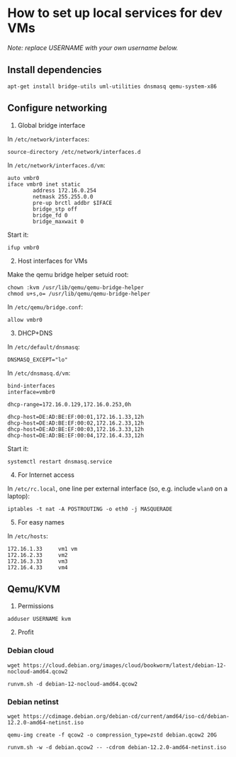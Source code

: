 # How to set up local services for dev VMs

*Note: replace USERNAME with your own username below.*

## Install dependencies

`apt-get install bridge-utils uml-utilities dnsmasq qemu-system-x86`

## Configure networking

1. Global bridge interface

In `/etc/network/interfaces`:

`source-directory /etc/network/interfaces.d`

In `/etc/network/interfaces.d/vm`:

```
auto vmbr0
iface vmbr0 inet static
        address 172.16.0.254
        netmask 255.255.0.0
        pre-up brctl addbr $IFACE
        bridge_stp off
        bridge_fd 0
        bridge_maxwait 0
```

Start it:

`ifup vmbr0`

2. Host interfaces for VMs

Make the qemu bridge helper setuid root:
```
chown :kvm /usr/lib/qemu/qemu-bridge-helper
chmod u+s,o= /usr/lib/qemu/qemu-bridge-helper
```

In `/etc/qemu/bridge.conf`:

```
allow vmbr0
```


3. DHCP+DNS

In `/etc/default/dnsmasq`:

```
DNSMASQ_EXCEPT="lo"
```

In `/etc/dnsmasq.d/vm`:

```
bind-interfaces
interface=vmbr0

dhcp-range=172.16.0.129,172.16.0.253,0h

dhcp-host=DE:AD:BE:EF:00:01,172.16.1.33,12h
dhcp-host=DE:AD:BE:EF:00:02,172.16.2.33,12h
dhcp-host=DE:AD:BE:EF:00:03,172.16.3.33,12h
dhcp-host=DE:AD:BE:EF:00:04,172.16.4.33,12h
```

Start it:

`systemctl restart dnsmasq.service`

4. For Internet access

In `/etc/rc.local`, one line per external interface (so, e.g. include
`wlan0` on a laptop):

`iptables -t nat -A POSTROUTING -o eth0 -j MASQUERADE`

5. For easy names

In `/etc/hosts`:

```
172.16.1.33		vm1 vm
172.16.2.33		vm2
172.16.3.33		vm3
172.16.4.33		vm4
```

## Qemu/KVM

1. Permissions

`adduser USERNAME kvm`

2. Profit

### Debian cloud

`wget https://cloud.debian.org/images/cloud/bookworm/latest/debian-12-nocloud-amd64.qcow2`

`runvm.sh -d debian-12-nocloud-amd64.qcow2`

### Debian netinst

`wget https://cdimage.debian.org/debian-cd/current/amd64/iso-cd/debian-12.2.0-amd64-netinst.iso`

`qemu-img create -f qcow2 -o compression_type=zstd debian.qcow2 20G`

`runvm.sh -w -d debian.qcow2 -- -cdrom debian-12.2.0-amd64-netinst.iso`
